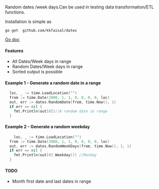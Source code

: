 Random dates /week days.Can be used in testing data transformation/ETL functions.

Installation is simple as

    go get  github.com/kkfaisal/dates

[Go doc](https://godoc.org/github.com/kkfaisal/dates)


#### Features
- All Dates/Week days in range
- Random Dates/Week days in range
- Sorted output is possible



#### Example   1 - Generate a random date in a range
```go
  loc, _ := time.LoadLocation("")
  from := time.Date(2000, 1, 1, 0, 0, 0, 0, loc)
  out, err := dates.RandomDate(from, time.Now(), 1)
  if err == nil {
    fmt.Println(out[0])//A random date in range
  }
```
#### Example   2 - Generate a random weekday
```go
    loc, _ := time.LoadLocation("")
  from := time.Date(2000, 1, 1, 0, 0, 0, 0, loc)
  out, err := dates.RandomWeekDays(from, time.Now(), 1, 1)
  if err == nil {
    fmt.Println(out[0].Weekday()) //Monday
  }

```

#### TODO
- Month first date and last dates in range